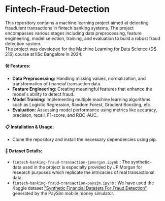# Fintech-Fraud-Detection
This repository contains a machine learning project aimed at detecting fraudulent transactions in fintech banking systems. The project encompasses various stages including data preprocessing, feature engineering, model selection, training, and evaluation to build a robust fraud detection system. <br>
The project was developed for the Machine Learning for Data Science (DS 216) course at IISc Bangalore in 2024.

**<h4>🛠️ Features:</h4>**
- **Data Preprocessing:** Handling missing values, normalization, and transformation of financial transaction data.
- **Feature Engineering:** Creating meaningful features that enhance the model's ability to detect fraud.
- **Model Training:** Implementing multiple machine learning algorithms such as Logistic Regression, Random Forest, Gradient Boosting, etc.
- **Evaluation:** Assessing model performance using metrics like accuracy, precision, recall, F1-score, and ROC-AUC.

**<h4>📋 Installation & Usage:</h4>**
- Clone the repository and install the necessary dependencies using pip.

**<h4>📙 Dataset Details:</h4>**
- `fintech-banking-fraud-transaction-jpmorgan.ipynb` : The synthetic-data used in the project is especially provided by JP Morgan for research purposes which replicate the intricacies of real transactional data.
- `fintech-banking-fraud-transaction-paysim.ipynb` : We have used the Kaggle dataset ["Synthetic Financial Datasets For Fraud Detection"](https://www.kaggle.com/datasets/ealaxi/paysim1) generated by the PaySim mobile money simulator.

